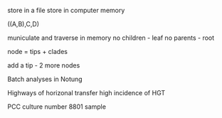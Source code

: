 store in a file
store in computer memory

((A,B),C,D)

municulate and traverse in memory 
no children - leaf
no parents - root

node = tips + clades

add a tip - 2 more nodes

Batch analyses in Notung

Highways of horizonal transfer high incidence of HGT

PCC culture number
8801 sample


<!--stackedit_data:
eyJoaXN0b3J5IjpbMTQzNDMzOTY4MSwtMjYxODg5MTE3LDM0NT
czNjA2NSwtMTM0MjMyMjQxNywtMTIyMDU1MTM1N119
-->